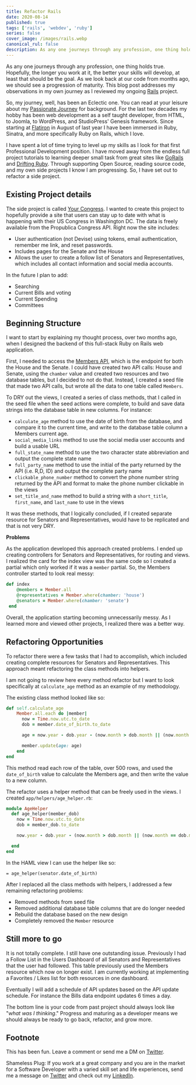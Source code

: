 ```yaml
---
title: Refactor Rails
date: 2020-08-14
published: true
tags: ['rails', 'webdev', 'ruby']
series: false
cover_image: /images/rails.webp
canonical_rul: false
description: As any one journeys through any profession, one thing holds true. Hopefully, the longer you work at it, the better your skills will develop, at least that should be the goal. As we look back at our code from months ago, we should see a progression of maturity.
---
```

As any one journeys through any profession, one thing holds true. Hopefully, the longer you work at it, the better your skills will develop, at least that should be the goal. As we look back at our code from months ago, we should see a progression of maturity. This blog post addresses my observations in my own journey as I reviewed my ongoing [Rails][RAILS] project.

So, my journey, well, has been an Eclectic one. You can read at your leisure about my [Passionate Journey][JOURNEY] for background. For the last two decades my hobby has been web development as a self taught developer, from HTML, to Joomla, to WordPress, and StudioPress' Genesis framework. Since starting at [Flatiron][] in August of last year I have been immersed in Ruby, Sinatra, and more specifically Ruby on Rails, which I love.

I have spent a lot of time trying to level up my skills as I look for that first Professional Development position. I have moved away from the endless full project tutorials to learning deeper small task from great sites like [GoRails][GORAILS] and [Drifting Ruby][DRIFT]. Through supporting Open Source, reading source code, and my own side projects I know I am progressing. So, I have set out to refactor a side project.

## Existing Project details
The side project is called [Your Congress][CONGRESS]. I wanted to create this project to hopefully provide a site that users can stay up to date with what is happening with their US Congress in Washington DC. The data is freely available from the Propublica Congress API. Right now the site includes:
- User authentication (not Devise) using tokens, email authentication, remember me link, and reset passwords.
- Includes pages for the Senate and the House
- Allows the user to create a follow list of Senators and Representatives, which includes all contact information and social media accounts.

In the future I plan to add:
- Searching
- Current Bills and voting
- Current Spending
- Committees

## Beginning Structure
I want to start by explaining my thought process, over two months ago, when I designed the backend of this full-stack Ruby on Rails web application.

First, I needed to access the [Members API][MEMBERS], which is the endpoint for both the House and the Senate. I could have created two API calls: House and Senate, using the `chamber` value and created two resources and two database tables, but I decided to not do that. Instead, I created a seed file that made two API calls, but wrote all the data to one table called `Members`.

To DRY out the views, I created a series of class methods, that I called in the seed file when the seed actions were complete, to build and save data strings into the database table in new columns. For instance:
- `calculate_age` method to use the date of birth from the database, and compare it to the current time, and write to the database table column a Members current age.
- `social_media_links` method to use the social media user accounts and build a usable URL
- `full_state_name` method to use the two character state abbreviation and output the complete state name
- `full_party_name` method to use the initial of the party returned by the API (i.e. R,D, ID) and output the complete party name
- `clickable_phone_number` method to convert the phone number string returned by the API and format to make the phone number clickable in the views
- `set_title_and_name` method to build a string with a `short_title`, `first_name`, and `last_name` to use in the views

It was these methods, that I logically concluded, if I created separate resource for Senators and Representatives, would have to be replicated and that is not very DRY.

**Problems**

As the application developed this approach created problems. I ended up creating controllers for Senators and Representatives, for routing and views. I realized the card for the index view was the same code so I created a partial which only worked if it was a `member` partial. So, the Members controller started to look real messy:
```ruby
def index
    @members = Member.all
    @representatives = Member.where(chamber: 'house')
    @senators = Member.where(chamber: 'senate')
 end
```
Overall, the application starting becoming unnecessarily messy. As I learned more and viewed other projects, I realized there was a better way.

## Refactoring Opportunities
To refactor there were a few tasks that I had to accomplish, which included creating complete resources for Senators and Representatives. This approach meant refactoring the class methods into helpers.

I am not going to review here every method refactor but I want to look specifically at `calculate_age` method as an example of my methodology.

The existing class method looked like so:
```ruby
def self.calculate_age
    Member.all.each do |member|
      now = Time.now.utc.to_date
      dob = member.date_of_birth.to_date

      age = now.year - dob.year - (now.month > dob.month || (now.month == dob.month && now.day >= dob.day) ? 0 : 1)

      member.update(age: age)
    end
end
```
This method read each row of the table, over 500 rows, and used the `date_of_birth` value to calculate the Members age, and then write the value to a new column.

The refactor uses a helper method that can be freely used in the views. I created `app/helpers/age_helper.rb`:
```ruby
module AgeHelper
  def age_helper(member_dob)
    now = Time.now.utc.to_date
    dob = member_dob.to_date

    now.year - dob.year - (now.month > dob.month || (now.month == dob.month && now.day >= dob.day) ? 0 : 1)

  end
end
```
In the HAML view I can use the helper like so:
```
= age_helper(senator.date_of_birth)
```
After I replaced all the class methods with helpers, I addressed a few remaining refactoring problems:
- Removed methods from seed file
- Removed additional database table columns that are do longer needed
- Rebuild the database based on the new design
- Completely removed the `Member` resource

## Still more to go
It is not totally complete. I still have one outstanding issue. Previously I had a Follow List in the Users Dashboard of all Senators and Representatives that the user had followed. This table previously used the Members resource which now on longer exist. I am currently working at implementing a Favorites / Likes list for both resources in one dashboard.

Eventually I will add a schedule of API updates based on the API update schedule. For instance the Bills data endpoint updates 6 times a day.

The bottom line is your code from past project should always look like "*what was I thinking*." Progress and maturing as a developer means we should always be ready to go back, refactor, and grow more.

## Footnote
This has been fun. Leave a comment or send me a DM on [Twitter](http://twitter.com/EclecticCoding).

Shameless Plug: If you work at a great company and you are in the market for a Software Developer with a varied skill set and life experiences, send me a message on [Twitter](http://twitter.com/EclecticCoding) and check out my [LinkedIn](http://www.linkedin.com/in/dev-chuck-smith).

[RAILS]: https://rubyonrails.org/
[JOURNEY]: passionate-journey.md
[FLATIRON]: https://flatironschool.com/
[GORAILS]: https://gorails.com/
[DRIFT]: https://www.driftingruby.com/
[CONGRESS]: https://yourcongress.co
[MEMBERS]: https://projects.propublica.org/api-docs/congress-api/members/
